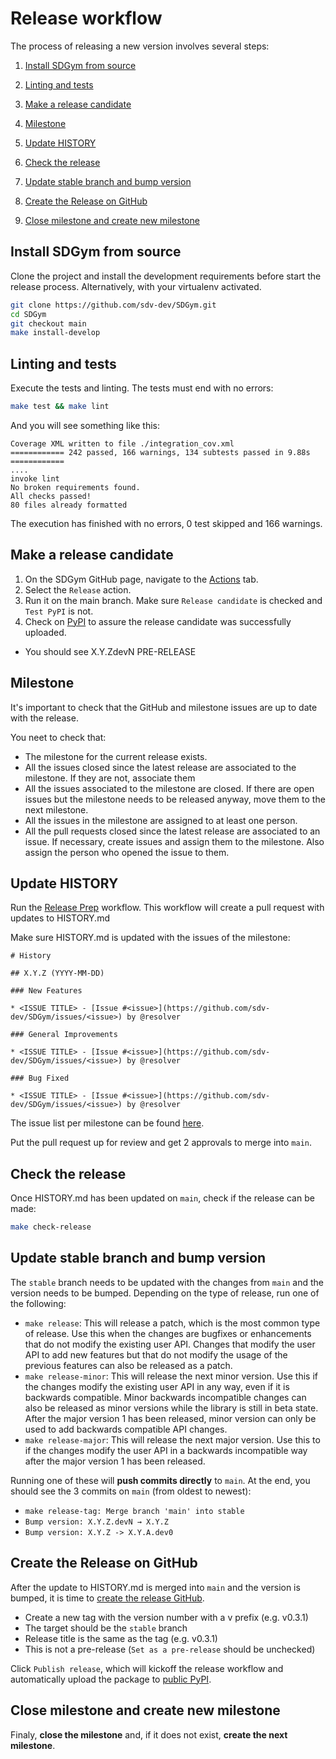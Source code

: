 # Release workflow

The process of releasing a new version involves several steps:

1. [Install SDGym from source](#install-sdgym-from-source)

2. [Linting and tests](#linting-and-tests)

3. [Make a release candidate](#make-a-release-candidate)

4. [Milestone](#milestone)

5. [Update HISTORY](#update-history)

6. [Check the release](#check-the-release)

7. [Update stable branch and bump version](#update-stable-branch-and-bump-version)

8. [Create the Release on GitHub](#create-the-release-on-github)

9. [Close milestone and create new milestone](#close-milestone-and-create-new-milestone)

## Install SDGym from source

Clone the project and install the development requirements before start the release process. Alternatively, with your virtualenv activated.

```bash
git clone https://github.com/sdv-dev/SDGym.git
cd SDGym
git checkout main
make install-develop
```

## Linting and tests

Execute the tests and linting. The tests must end with no errors:

```bash
make test && make lint
```

And you will see something like this:

```
Coverage XML written to file ./integration_cov.xml
============ 242 passed, 166 warnings, 134 subtests passed in 9.88s ============
....
invoke lint
No broken requirements found.
All checks passed!
80 files already formatted
```

The execution has finished with no errors, 0 test skipped and 166 warnings.

## Make a release candidate

1. On the SDGym GitHub page, navigate to the [Actions][actions] tab.
2. Select the `Release` action.
3. Run it on the main branch. Make sure `Release candidate` is checked and `Test PyPI` is not.
4. Check on [PyPI][sdgym-pypi] to assure the release candidate was successfully uploaded.
  - You should see X.Y.ZdevN PRE-RELEASE

[actions]: https://github.com/sdv-dev/SDGym/actions
[sdgym-pypi]: https://pypi.org/project/SDGym/#history

## Milestone

It's important to check that the GitHub and milestone issues are up to date with the release.

You neet to check that:

- The milestone for the current release exists.
- All the issues closed since the latest release are associated to the milestone. If they are not, associate them
- All the issues associated to the milestone are closed. If there are open issues but the milestone needs to
  be released anyway, move them to the next milestone.
- All the issues in the milestone are assigned to at least one person.
- All the pull requests closed since the latest release are associated to an issue. If necessary, create issues
  and assign them to the milestone. Also assign the person who opened the issue to them.

## Update HISTORY
Run the [Release Prep](https://github.com/sdv-dev/SDGym/actions/workflows/prepare_release.yml) workflow. This workflow will create a pull request with updates to HISTORY.md

Make sure HISTORY.md is updated with the issues of the milestone:

```
# History

## X.Y.Z (YYYY-MM-DD)

### New Features

* <ISSUE TITLE> - [Issue #<issue>](https://github.com/sdv-dev/SDGym/issues/<issue>) by @resolver

### General Improvements

* <ISSUE TITLE> - [Issue #<issue>](https://github.com/sdv-dev/SDGym/issues/<issue>) by @resolver

### Bug Fixed

* <ISSUE TITLE> - [Issue #<issue>](https://github.com/sdv-dev/SDGym/issues/<issue>) by @resolver
```

The issue list per milestone can be found [here][milestones].

[milestones]: https://github.com/sdv-dev/SDGym/milestones

Put the pull request up for review and get 2 approvals to merge into `main`.

## Check the release
Once HISTORY.md has been updated on `main`, check if the release can be made:

```bash
make check-release
```

## Update stable branch and bump version
The `stable` branch needs to be updated with the changes from `main` and the version needs to be bumped.
Depending on the type of release, run one of the following:

* `make release`: This will release a patch, which is the most common type of release. Use this when the changes are bugfixes or enhancements that do not modify the existing user API. Changes that modify the user API to add new features but that do not modify the usage of the previous features can also be released as a patch.
* `make release-minor`: This will release the next minor version. Use this if the changes modify the existing user API in any way, even if it is backwards compatible. Minor backwards incompatible changes can also be released as minor versions while the library is still in beta state. After the major version 1 has been released, minor version can only be used to add backwards compatible API changes.
* `make release-major`: This will release the next major version. Use this to if the changes modify the user API in a backwards incompatible way after the major version 1 has been released.

Running one of these will **push commits directly** to `main`.
At the end, you should see the 3 commits on `main` (from oldest to newest):
- `make release-tag: Merge branch 'main' into stable`
- `Bump version: X.Y.Z.devN → X.Y.Z`
- `Bump version: X.Y.Z -> X.Y.A.dev0`

## Create the Release on GitHub

After the update to HISTORY.md is merged into `main` and the version is bumped, it is time to [create the release GitHub](https://github.com/sdv-dev/SDGym/releases/new).
- Create a new tag with the version number with a v prefix (e.g. v0.3.1)
- The target should be the `stable` branch
- Release title is the same as the tag (e.g. v0.3.1)
- This is not a pre-release (`Set as a pre-release` should be unchecked)

Click `Publish release`, which will kickoff the release workflow and automatically upload the package to [public PyPI](https://pypi.org/project/sdgym/).

## Close milestone and create new milestone

Finaly, **close the milestone** and, if it does not exist, **create the next milestone**.
